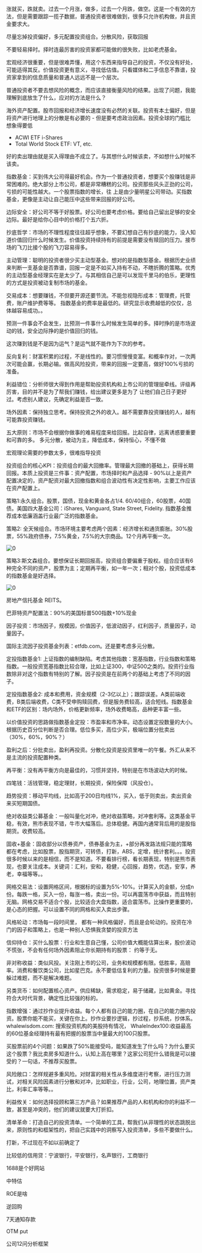 涨就买，跌就卖。过去一个月涨，做多，过去一个月跌，做空。这是一个有效的方法，但是需要跟踪一揽子数据，普通投资者很难做到，很多只允许机构做，并且资金要求大。

尽量忘掉投资偏好，多元配置投资组合。分散风险，获取回报

不要轻易择时。择时连最厉害的投资家都可能做的很失败，比如老虎基金。

宏观经济很重要，但是很难弄懂，用这个东西来指导自己的投资，不仅没有好处，可能适得其反。价值投资更有意义，寻找低估值。只看媒体和二手信息不靠谱，投资家拿到的信息质量和普通人远远不是一个层次。

普通投资者不要去想风险的概念，而应该直接衡量风险的结果。出现了问题，我能理解到底放生了什么，应对的方法是什么？

海外资产配置。股市回报和经济增长速度没有必然的关联。投资有本土偏好，但是将资产进行地理上的分散是有必要的 - 但是要考虑政治因素。投资全球的门槛比想象得要低

*   ACWI ETF i-Shares
*   Total World Stock ETF: VT, etc.

好的卖出理由就是买入得理由不成立了。与其想什么时候该卖，不如想什么时候不该卖。

指数基金：买到伟大公司得最好机会。作为一个普通投资者，想要买个股赚钱是非常困难的。绝大部分上市公司，都是非常糟糕的公司。投资那些风头正劲的公司，亏损的可能性越大。一个股票指数的增长，往 上是由少量明星公司带动。买指数基金，更像是主动让自己能压中这些带来回报的好公司。

边际安全：好公司不等于好股票。好公司也要考虑价格。要给自己留出足够的安全边际。最好是给你心目中的价格打个五六折。

抄底哲学：市场的不理性程度往往超乎想象，不要幻想自己有抄底的能力，没人知道价值回归什么时候发生。价值投资持续持有的前提是需要没有赎回的压力。接市场的飞刀比接个股的飞刀容易得多。

主动管理：聪明的投资者很少买主动型基金。想对的是指数型基金。根据历史业绩来判断一支基金是否靠谱，回报一定是不如买入持有不动，不瞎折腾的策略。优秀的主动型基金经理实在是太少了。与其相信自己是可以发现千里马的伯乐，更理性的方式是投资被动复制市场的基金。

交易成本：想要赚钱，不但要开源还要节流。不能忽视隐形成本：管理费，托管费，账户维护费等等。 指数基金的费率是最低的。研究显示收费越低的仅仅，总体越容易成功。。

预测一件事会不会发生，比预测一件事什么时候发生简单的多。择时挣的是市场波动的钱，安全边际挣的是价值回归的钱。

这次赚到钱是不是因为运气？是运气就不能作为下次的参考。

反向复利：财富积累的过程，不是线性的。要习惯慢慢变富。和概率作对，一次两次可能会赢，长期必输。做高风险投资，带来的回报一定要高，做好100%亏损的准备。

利益错位：分析师很大得到作用是帮助投资机构和上市公司的管理层牵线。评级再厉害，目的并不是为了帮我们赚钱，给出建议更多是为了 让他们自己日子更好过。考虑别人建议，先确定利益是否一致。

场外因素：保持独立思考。保持投资之外的收入。越不需要靠投资赚钱的人，越有可能靠投资赚钱。

五大原则：市场不会根据你做事的难易程度来给回报。比起自律，远离诱惑要重要和可靠的多。 多元分散，被动为主，降低成本，保持恒心，不懂不做

宏观理论需要的参数太多，很难指导投资

投资组合的核心KPI：投资组合的最大回撤率。管理最大回撤的基础上，获得长期回报。本质上投资是三件事：资产配置，市场择时和产品选择 - 90%以上是资产配置决定的，资产配资对最大回撤指数和组合波动性有决定性影响，主要工作应该在资产配置上。

策略1:永久组合。股票，国债，现金和黄金各占1/4. 60/40组合，60股票，40国债。美国四大基金公司：iShares, Vanguard, State Street, Fidelity. 指数基金推荐成本低廉涵盖行业最广泛的指数基金。

策略2: 全天候组合。市场环境主要考虑两个因素：经济增长和通货膨胀。30%股票，55%政府债券，7.5%黄金，7.5%的大宗商品。12个月再平衡一次。

![0](https://note.youdao.com/yws/res/8892/WEBRESOURCE68d8bf4aff92b6eb1037e6a0457349d0 "0")

策略3:斯文森组合。要想保证长期回报高，投资组合要偏重于股权。组合应该有6种完全不同的资产，股票为主；定期再平衡，如一年一次；相对个股，投资低成本的指数基金是好选择。

![0](https://note.youdao.com/yws/res/8899/WEBRESOURCE34781ba013afd29ec24ffc12b8a8b8ab "0")

房地产信托基金 REITS。

巴菲特资产配置法：90%的美国标普500指数+10%现金

因子投资：市场因子，规模因，价值因子，低波动因子，红利因子，质量因子，动量因子。

国际主流因子投资基金列表：etfdb.com。还是要考虑多元分散。

定投指数基金1: 上证指数的编制缺陷。考虑其他指数：宽基指数，行业指数和策略指数。一般投资宽基指数比较合理，比如上证300，中证500之类的。投资行业指数除非对这个指数有特别的了解。因子投资是在前两个的基础上考虑了不同的因子。

定投指数基金2: 成本和费用，资金规模（2-3亿以上）；跟踪误差。A类前端收费，B类后端收费，C类不受申购赎回费，但是服务费较高，适合短线。指数基金和ETF的区别：场内场外，价格更新频率，场外收费略高，品种更丰富一些。

以价值投资的思路做指数基金定投：市盈率和市净率。动态设置定投数量的大小。根据历史百分位判断是否合理。低位多买，高位少买，极端位置分批卖出 （30%，60%，90%？）

盈利之后：分批卖出，盈利再投资。分散化投资是投资里唯一的午餐。外汇从来不是主流的投资配置种类。

再平衡：没有再平衡方向是最佳的，习惯并坚持，特别是在市场波动大的时候。

四笔钱：活钱管理，稳定理财，长期投资，保险保障（风投仓）。

趋势投资：移动平均线，比如高于200日均线1%，买入，低于则卖出，卖出资金来买短期国债。

绝对收益类公募基金：一般叫量化对冲，绝对收益策略，对冲套利等。这类基金平稳，有效，熊市表现不错，牛市大幅落后。总体稳健。再国内通常背后用的是股指期货。收费较高。

固收+基金：固收部分以债券资产，债券基金为主，+部分再发路法规只能的策略都在考虑，比如股票，股指期货，可转债，打新，ABS，定增，统计套利。。。投资很多时候以来的是相信，而不是知道。不要看排行榜，看长期表现，特别是熊市表现，也要关注成本。关键词：汇利，安和，稳健，心回报，趋势，优选，安享，养老，幸福等等。。

网格交易法：设置网格区间，根据标的设置为5%-10%。计算买入的金额，分成n份。每跌一格，买入一份，每涨一格，卖出一份。可以再震荡市中获益，而且特别无脑。网格交易不适合个股，比较适合大盘指数，适合震荡市。比操作更重要的，是心态的把握。可以设置不同的网格和买入卖出步骤。

风格轮动：市场每一段时间里， 都有一种风格偏好，而且是会轮动的。投资在冷门的因子和策略上，也是一种别人恐惧我贪婪的投资方法

信仰持仓：买什么股票：行业和生意自己懂，公司价值大概能估算出来，股价波动不慌张，不会有任何场外因素阻止你长期持有的股票： 约等于无。

非对称收益：类似风投。关注刚上市的公司，业务和规模都有限。低胜率，高赔率。消费和餐饮类公司，比如星巴克。永不要低估复利的力量。投资很多时候是要躲过难题，而不是解决难题。

另类货币：如何配置核心资产。供应稀缺，需求稳定，易于储藏，比如黄金。寻找符合大时代背景，确定性比较强的标的。

指数增强：通过抄作业提升收益。每个人都有自己的能力圈，在自己的能力圈内投资。股票你能不能买，关键在你上。抄作业要抄逻辑，抄过程，抄系统，抄体系。 whalewisdom.com: 搜索投资机构的美股持有情况， WhaleIndex100:收益最高的60位基金经理持有最有把握的股票当中量最大的100只股票。

买股票前的4个问题：如果跌了50%能接受吗，能知道发生了什么吗？为什么要买这个股票？我比卖房多知道什么，认知上高在哪里？这家公司犯什么错我是可以接受的？一句话，不推荐买股票。

风险敞口：怎样规避多重风险。对财富的相关性从多维度进行考察，进行压力测试，对相关风险因素进行分散和对冲，比如职业，行业，公司，地理位置，资产类比，利率汇率等等。。

利益攸关：如何选择投顾和第三方产品？如果推荐产品的人和机构和你的利益不一致，甚至是冲突的，他们的建议就要大打折扣。

清单革命：打造自己的投资清单。一个简单的工具，帮我们从非理性的状态跳脱出来，原则性的和框架性的，把自己实践中的洞察写入投资清单，多些不要做什么。

打新，不过现在不如以前确定了

比较低的信用贷：宁波银行，平安银行，名声银行，工商银行

1688是个好网站

中特估

ROE是啥

逆回购

7天通知存款

OTM put

公司12问分析框架
